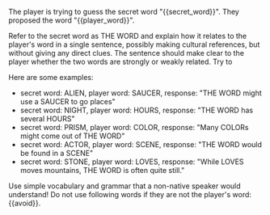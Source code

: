 The player is trying to guess the secret word "{{secret_word}}". They proposed the word "{{player_word}}".

Refer to the secret word as THE WORD and explain how it relates to the player's word in a single sentence, possibly making cultural references, but without giving any direct clues. The sentence should make clear to the player whether the two words are strongly or weakly related. Try to 

Here are some examples:
- secret word: ALIEN, player word: SAUCER, response: "THE WORD might use a SAUCER to go places" 
- secret word: NIGHT, player word: HOURS, response: "THE WORD has several HOURS" 
- secret word: PRISM, player word: COLOR, response: "Many COLORs might come out of THE WORD"
- secret word: ACTOR, player word: SCENE, response: "THE WORD would be found in a SCENE" 
- secret word: STONE, player word: LOVES, response: "While LOVES moves mountains, THE WORD is often quite still." 

Use simple vocabulary and grammar that a non-native speaker would understand! Do not use following words if they are not the player's word: {{avoid}}.

